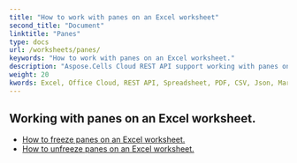 ```yaml
---
title: "How to work with panes on an Excel worksheet"
second_title: "Document"
linktitle: "Panes"
type: docs
url: /worksheets/panes/
keywords: "How to work with panes on an Excel worksheet."
description: "Aspose.Cells Cloud REST API support working with panes on an Excel Worksheet. SDK support kinds of development languages. They include Android, C#, Go, Java, NodeJS, Perl, PHP, Python, Ruby, and swift."
weight: 20
kwords: Excel, Office Cloud, REST API, Spreadsheet, PDF, CSV, Json, Markdown, How to work with panes on an Excel worksheet
---
```


## Working with panes on an Excel worksheet.

- [How to freeze panes on an Excel worksheet.](/cells/worksheets/panes/freeze/) 
- [How to unfreeze panes on an Excel worksheet.](/cells/worksheets/panes/unfreeze/) 


